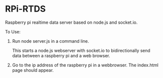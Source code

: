 # RPi-RTDS
Raspberry pi realtime data server based on node.js and socket.io.

To Use:

1. Run node server.js in a command line. 

   This starts a node.js webserver with socket.io to bidirectionally send data between a raspberry pi and a web browser.

2. Go to the ip address of the raspberry pi in a webbrowser. The index.html page should appear.
